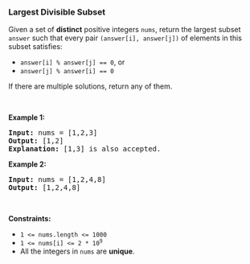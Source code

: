 
<h3>Largest Divisible Subset</h3>
<div><p>Given a set of <strong>distinct</strong> positive integers <code>nums</code>, return the largest subset <code>answer</code> such that every pair <code>(answer[i], answer[j])</code> of elements in this subset satisfies:</p>
<ul>
<li><code>answer[i] % answer[j] == 0</code>, or</li>
<li><code>answer[j] % answer[i] == 0</code></li>
</ul>
<p>If there are multiple solutions, return any of them.</p>
<p> </p>
<p><strong>Example 1:</strong></p>
<pre><strong>Input:</strong> nums = [1,2,3]
<strong>Output:</strong> [1,2]
<strong>Explanation:</strong> [1,3] is also accepted.
</pre>
<p><strong>Example 2:</strong></p>
<pre><strong>Input:</strong> nums = [1,2,4,8]
<strong>Output:</strong> [1,2,4,8]
</pre>
<p> </p>
<p><strong>Constraints:</strong></p>
<ul>
<li><code>1 &lt;= nums.length &lt;= 1000</code></li>
<li><code>1 &lt;= nums[i] &lt;= 2 * 10<sup>9</sup></code></li>
<li>All the integers in <code>nums</code> are <strong>unique</strong>.</li>
</ul>
</div>
